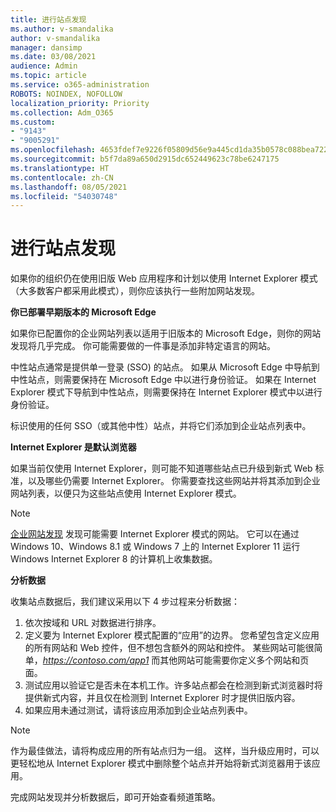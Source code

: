 ```yaml
---
title: 进行站点发现
ms.author: v-smandalika
author: v-smandalika
manager: dansimp
ms.date: 03/08/2021
audience: Admin
ms.topic: article
ms.service: o365-administration
ROBOTS: NOINDEX, NOFOLLOW
localization_priority: Priority
ms.collection: Adm_O365
ms.custom:
- "9143"
- "9005291"
ms.openlocfilehash: 4653fdef7e9226f05809d56e9a445cd1da35b0578c088bea72252a281d4527d2
ms.sourcegitcommit: b5f7da89a650d2915dc652449623c78be6247175
ms.translationtype: HT
ms.contentlocale: zh-CN
ms.lasthandoff: 08/05/2021
ms.locfileid: "54030748"
---
```

# <a name="do-site-discovery"></a>进行站点发现

如果你的组织仍在使用旧版 Web 应用程序和计划以使用 Internet Explorer 模式（大多数客户都采用此模式），则你应该执行一些附加网站发现。

**你已部署早期版本的 Microsoft Edge**

如果你已配置你的企业网站列表以适用于旧版本的 Microsoft Edge，则你的网站发现将几乎完成。 你可能需要做的一件事是添加非特定语言的网站。

中性站点通常是提供单一登录 (SSO) 的站点。 如果从 Microsoft Edge 中导航到中性站点，则需要保持在 Microsoft Edge 中以进行身份验证。 如果在 Internet Explorer 模式下导航到中性站点，则需要保持在 Internet Explorer 模式中以进行身份验证。

标识使用的任何 SSO（或其他中性）站点，并将它们添加到企业站点列表中。

**Internet Explorer 是默认浏览器**

如果当前仅使用 Internet Explorer，则可能不知道哪些站点已升级到新式 Web 标准，以及哪些仍需要 Internet Explorer。 你需要查找这些网站并将其添加到企业网站列表，以便只为这些站点使用 Internet Explorer 模式。

> [!NOTE]
> [企业网站发现](https://docs.microsoft.com/internet-explorer/ie11-deploy-guide/collect-data-using-enterprise-site-discovery) 发现可能需要 Internet Explorer 模式的网站。 它可以在通过 Windows 10、Windows 8.1 或 Windows 7 上的 Internet Explorer 11 运行 Windows Internet Explorer 8 的计算机上收集数据。

**分析数据**

收集站点数据后，我们建议采用以下 4 步过程来分析数据：
1. 依次按域和 URL 对数据进行排序。
2. 定义要为 Internet Explorer 模式配置的“应用”的边界。 您希望包含定义应用的所有网站和 Web 控件，但不想包含额外的网站和控件。 某些网站可能很简单，*https://contoso.com/app1* 而其他网站可能需要你定义多个网站和页面。
3. 测试应用以验证它是否未在本机工作。许多站点都会在检测到新式浏览器时将提供新式内容，并且仅在检测到 Internet Explorer 时才提供旧版内容。
4. 如果应用未通过测试，请将该应用添加到企业站点列表中。

> [!NOTE]
> 作为最佳做法，请将构成应用的所有站点归为一组。 这样，当升级应用时，可以更轻松地从 Internet Explorer 模式中删除整个站点并开始将新式浏览器用于该应用。

完成网站发现并分析数据后，即可开始查看频道策略。

